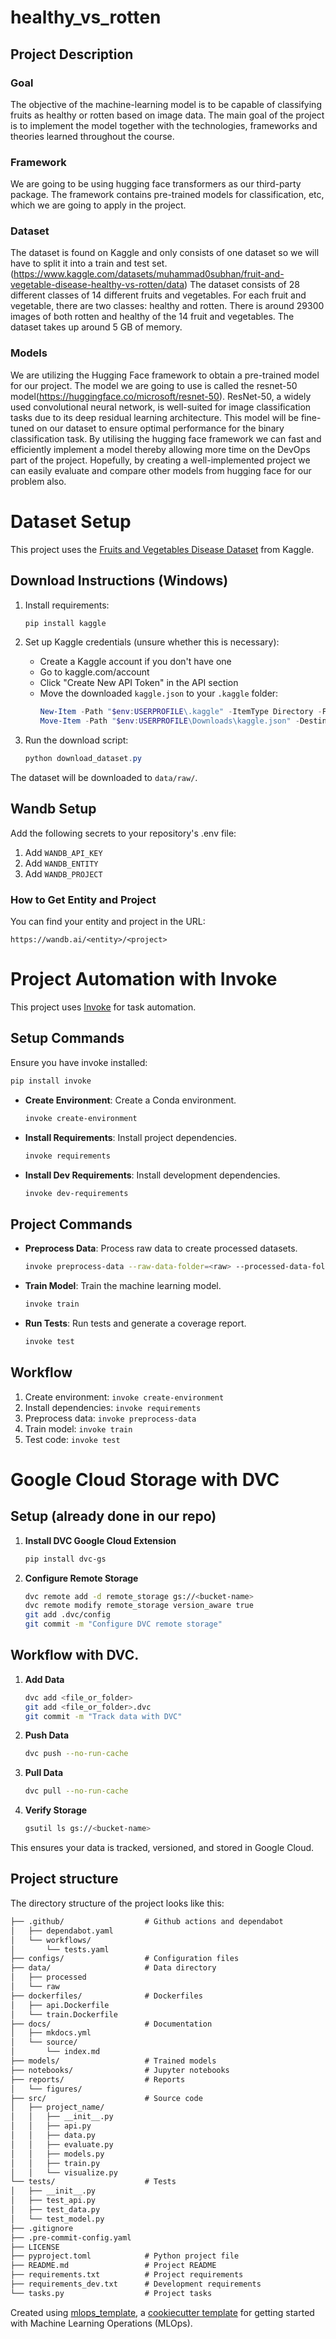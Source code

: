 # healthy_vs_rotten
## Project Description

### Goal
The objective of the machine-learning model is to be capable of classifying fruits as healthy or rotten based on image data. 
The main goal of the project is to implement the model together with the technologies, frameworks and theories learned throughout the course.

### Framework
We are going to be using hugging face transformers as our third-party package. 
The framework contains pre-trained models for classification, etc, which we are going to apply in the project. 

### Dataset
The dataset is found on Kaggle and only consists of one dataset so we will have to split it into a train and test set. (https://www.kaggle.com/datasets/muhammad0subhan/fruit-and-vegetable-disease-healthy-vs-rotten/data)
The dataset consists of 28 different classes of 14 different fruits and vegetables. For each fruit and vegetable, there are two classes: healthy and rotten.
There is around 29300 images of both rotten and healthy of the 14 fruit and vegetables. The dataset takes up around 5 GB of memory.

### Models
We are utilizing the Hugging Face framework to obtain a pre-trained model for our project. 
The model we are going to use is called the resnet-50 model(https://huggingface.co/microsoft/resnet-50). ResNet-50, a widely used convolutional neural network, is well-suited for image classification tasks due to its deep residual learning architecture. This model will be fine-tuned on our dataset to ensure optimal performance for the binary classification task.
By utilising the hugging face framework we can fast and efficiently implement a model thereby allowing more time on the DevOps part of the project. 
Hopefully, by creating a well-implemented project we can easily evaluate and compare other models from hugging face for our problem also.


# Dataset Setup

This project uses the [Fruits and Vegetables Disease Dataset](https://www.kaggle.com/datasets/muhammad0subhan/fruit-and-vegetable-disease-healthy-vs-rotten) from Kaggle.

## Download Instructions (Windows)

1. Install requirements:
   ```powershell
   pip install kaggle
   ```

2. Set up Kaggle credentials (unsure whether this is necessary):
   - Create a Kaggle account if you don't have one
   - Go to kaggle.com/account
   - Click "Create New API Token" in the API section
   - Move the downloaded `kaggle.json` to your `.kaggle` folder:
     ```powershell
     New-Item -Path "$env:USERPROFILE\.kaggle" -ItemType Directory -Force
     Move-Item -Path "$env:USERPROFILE\Downloads\kaggle.json" -Destination "$env:USERPROFILE\.kaggle\kaggle.json"
     ```

3. Run the download script:
   ```powershell
   python download_dataset.py
   ```

The dataset will be downloaded to `data/raw/`.


## Wandb Setup

Add the following secrets to your repository's .env file:
1. Add `WANDB_API_KEY`
2. Add `WANDB_ENTITY`
3. Add `WANDB_PROJECT`

### How to Get Entity and Project

You can find your entity and project in the URL:
```
https://wandb.ai/<entity>/<project>
```

# Project Automation with Invoke

This project uses [Invoke](https://www.pyinvoke.org/) for task automation.

## Setup Commands

Ensure you have invoke installed:
```bash
pip install invoke
```

- **Create Environment**: Create a Conda environment.
  ```bash
  invoke create-environment
  ```
- **Install Requirements**: Install project dependencies.
  ```bash
  invoke requirements
  ```
- **Install Dev Requirements**: Install development dependencies.
  ```bash
  invoke dev-requirements
  ```

## Project Commands

- **Preprocess Data**: Process raw data to create processed datasets.
  ```bash
  invoke preprocess-data --raw-data-folder=<raw> --processed-data-folder=<processed>
  ```
- **Train Model**: Train the machine learning model.
  ```bash
  invoke train
  ```
- **Run Tests**: Run tests and generate a coverage report.
  ```bash
  invoke test
  ```

## Workflow

1. Create environment: `invoke create-environment`
2. Install dependencies: `invoke requirements`
3. Preprocess data: `invoke preprocess-data`
4. Train model: `invoke train`
5. Test code: `invoke test`


# Google Cloud Storage with DVC

## Setup (already done in our repo)

1. **Install DVC Google Cloud Extension**  
   ```bash
   pip install dvc-gs
   ```

2. **Configure Remote Storage** 
   ```bash
   dvc remote add -d remote_storage gs://<bucket-name>
   dvc remote modify remote_storage version_aware true
   git add .dvc/config
   git commit -m "Configure DVC remote storage"
   ```

## Workflow with DVC. 

1. **Add Data**  
   ```bash
   dvc add <file_or_folder>
   git add <file_or_folder>.dvc
   git commit -m "Track data with DVC"
   ```

2. **Push Data**  
   ```bash
   dvc push --no-run-cache
   ```

3. **Pull Data**  
   ```bash
   dvc pull --no-run-cache
   ```

4. **Verify Storage**  
   ```bash
   gsutil ls gs://<bucket-name>
   ```

This ensures your data is tracked, versioned, and stored in Google Cloud.


## Project structure

The directory structure of the project looks like this:
```txt
├── .github/                  # Github actions and dependabot
│   ├── dependabot.yaml
│   └── workflows/
│       └── tests.yaml
├── configs/                  # Configuration files
├── data/                     # Data directory
│   ├── processed
│   └── raw
├── dockerfiles/              # Dockerfiles
│   ├── api.Dockerfile
│   └── train.Dockerfile
├── docs/                     # Documentation
│   ├── mkdocs.yml
│   └── source/
│       └── index.md
├── models/                   # Trained models
├── notebooks/                # Jupyter notebooks
├── reports/                  # Reports
│   └── figures/
├── src/                      # Source code
│   ├── project_name/
│   │   ├── __init__.py
│   │   ├── api.py
│   │   ├── data.py
│   │   ├── evaluate.py
│   │   ├── models.py
│   │   ├── train.py
│   │   └── visualize.py
└── tests/                    # Tests
│   ├── __init__.py
│   ├── test_api.py
│   ├── test_data.py
│   └── test_model.py
├── .gitignore
├── .pre-commit-config.yaml
├── LICENSE
├── pyproject.toml            # Python project file
├── README.md                 # Project README
├── requirements.txt          # Project requirements
├── requirements_dev.txt      # Development requirements
└── tasks.py                  # Project tasks
```


Created using [mlops_template](https://github.com/SkafteNicki/mlops_template),
a [cookiecutter template](https://github.com/cookiecutter/cookiecutter) for getting
started with Machine Learning Operations (MLOps).